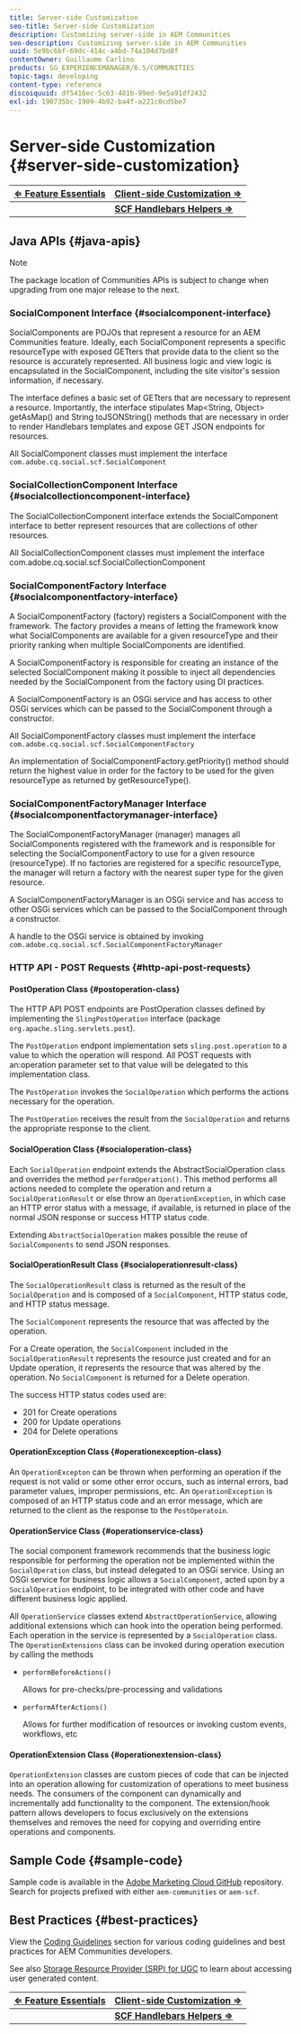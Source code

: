 ```yaml
---
title: Server-side Customization
seo-title: Server-side Customization
description: Customizing server-side in AEM Communities
seo-description: Customizing server-side in AEM Communities
uuid: 5e9bc6bf-69dc-414c-a4bd-74a104d7bd8f
contentOwner: Guillaume Carlino
products: SG_EXPERIENCEMANAGER/6.5/COMMUNITIES
topic-tags: developing
content-type: reference
discoiquuid: df5416ec-5c63-481b-99ed-9e5a91df2432
exl-id: 190735bc-1909-4b92-ba4f-a221c0cd5be7
---
```

# Server-side Customization {#server-side-customization}

| **[⇐ Feature Essentials](essentials.md)** |**[Client-side Customization ⇒](client-customize.md)** |
|---|---|
|   |**[SCF Handlebars Helpers ⇒](handlebars-helpers.md)** |

## Java APIs {#java-apis}

>[!NOTE]
>
>The package location of Communities APIs is subject to change when upgrading from one major release to the next.

### SocialComponent Interface {#socialcomponent-interface}

SocialComponents are POJOs that represent a resource for an AEM Communities feature. Ideally, each SocialComponent represents a specific resourceType with exposed GETters that provide data to the client so the resource is accurately represented. All business logic and view logic is encapsulated in the SocialComponent, including the site visitor's session information, if necessary.

The interface defines a basic set of GETters that are necessary to represent a resource. Importantly, the interface stipulates Map&lt;String, Object&gt; getAsMap() and String toJSONString() methods that are necessary in order to render Handlebars templates and expose GET JSON endpoints for resources.

All SocialComponent classes must implement the interface `com.adobe.cq.social.scf.SocialComponent`

### SocialCollectionComponent Interface {#socialcollectioncomponent-interface}

The SocialCollectionComponent interface extends the SocialComponent interface to better represent resources that are collections of other resources.

All SocialCollectionComponent classes must implement the interface com.adobe.cq.social.scf.SocialCollectionComponent

### SocialComponentFactory Interface {#socialcomponentfactory-interface}

A SocialComponentFactory (factory) registers a SocialComponent with the framework. The factory provides a means of letting the framework know what SocialComponents are available for a given resourceType and their priority ranking when multiple SocialComponents are identified.

A SocialComponentFactory is responsible for creating an instance of the selected SocialComponent making it possible to inject all dependencies needed by the SocialComponent from the factory using DI practices.

A SocialComponentFactory is an OSGi service and has access to other OSGi services which can be passed to the SocialComponent through a constructor.

All SocialComponentFactory classes must implement the interface `com.adobe.cq.social.scf.SocialComponentFactory`

An implementation of SocialComponentFactory.getPriority() method should return the highest value in order for the factory to be used for the given resourceType as returned by getResourceType().

### SocialComponentFactoryManager Interface {#socialcomponentfactorymanager-interface}

The SocialComponentFactoryManager (manager) manages all SocialComponents registered with the framework and is responsible for selecting the SocialComponentFactory to use for a given resource (resourceType). If no factories are registered for a specific resourceType, the manager will return a factory with the nearest super type for the given resource.

A SocialComponentFactoryManager is an OSGi service and has access to other OSGi services which can be passed to the SocialComponent through a constructor.

A handle to the OSGi service is obtained by invoking `com.adobe.cq.social.scf.SocialComponentFactoryManager`

### HTTP API - POST Requests {#http-api-post-requests}

#### PostOperation Class {#postoperation-class}

The HTTP API POST endpoints are PostOperation classes defined by implementing the `SlingPostOperation` interface (package `org.apache.sling.servlets.post`).

The `PostOperation` endpont implementation sets `sling.post.operation` to a value to which the operation will respond. All POST requests with an:operation parameter set to that value will be delegated to this implementation class.

The `PostOperation` invokes the `SocialOperation` which performs the actions necessary for the operation.

The `PostOperation` receives the result from the `SocialOperation` and returns the appropriate response to the client.

#### SocialOperation Class {#socialoperation-class}

Each `SocialOperation` endpoint extends the AbstractSocialOperation class and overrides the method `performOperation()`. This method performs all actions needed to complete the operation and return a `SocialOperationResult` or else throw an `OperationException`, in which case an HTTP error status with a message, if available, is returned in place of the normal JSON response or success HTTP status code.

Extending `AbstractSocialOperation` makes possible the reuse of `SocialComponents` to send JSON responses.

#### SocialOperationResult Class {#socialoperationresult-class}

The `SocialOperationResult` class is returned as the result of the `SocialOperation` and is composed of a `SocialComponent`, HTTP status code, and HTTP status message.

The `SocialComponent` represents the resource that was affected by the operation.

For a Create operation, the `SocialComponent` included in the `SocialOperationResult` represents the resource just created and for an Update operation, it represents the resource that was altered by the operation. No `SocialComponent` is returned for a Delete operation.

The success HTTP status codes used are:

* 201 for Create operations
* 200 for Update operations
* 204 for Delete operations

#### OperationException Class {#operationexception-class}

An `OperationExcepton` can be thrown when performing an operation if the request is not valid or some other error occurs, such as internal errors, bad parameter values, improper permissions, etc. An `OperationException` is composed of an HTTP status code and an error message, which are returned to the client as the response to the `PostOperatoin`.

#### OperationService Class {#operationservice-class}

The social component framework recommends that the business logic responsible for performing the operation not be implemented within the `SocialOperation` class, but instead delegated to an OSGi service. Using an OSGi service for business logic allows a `SocialComponent`, acted upon by a `SocialOperation` endpoint, to be integrated with other code and have different business logic applied.

All `OperationService` classes extend `AbstractOperationService`, allowing additional extensions which can hook into the operation being performed. Each operation in the service is represented by a `SocialOperation` class. The `OperationExtensions` class can be invoked during operation execution by calling the methods

* `performBeforeActions()`
  
  Allows for pre-checks/pre-processing and validations
* `performAfterActions()`
  
  Allows for further modification of resources or invoking custom events, workflows, etc

#### OperationExtension Class {#operationextension-class}

`OperationExtension` classes are custom pieces of code that can be injected into an operation allowing for customization of operations to meet business needs. The consumers of the component can dynamically and incrementally add functionality to the component. The extension/hook pattern allows developers to focus exclusively on the extensions themselves and removes the need for copying and overriding entire operations and components.

## Sample Code {#sample-code}

Sample code is available in the [Adobe Marketing Cloud GitHub](https://github.com/Adobe-Marketing-Cloud) repository. Search for projects prefixed with either `aem-communities` or `aem-scf`.

## Best Practices {#best-practices}

View the [Coding Guidelines](code-guide.md) section for various coding guidelines and best practices for AEM Communities developers.

See also [Storage Resource Provider (SRP) for UGC](srp.md) to learn about accessing user generated content.

| **[⇐ Feature Essentials](essentials.md)** |**[Client-side Customization ⇒](client-customize.md)** |
|---|---|
|   |**[SCF Handlebars Helpers ⇒](handlebars-helpers.md)** |
